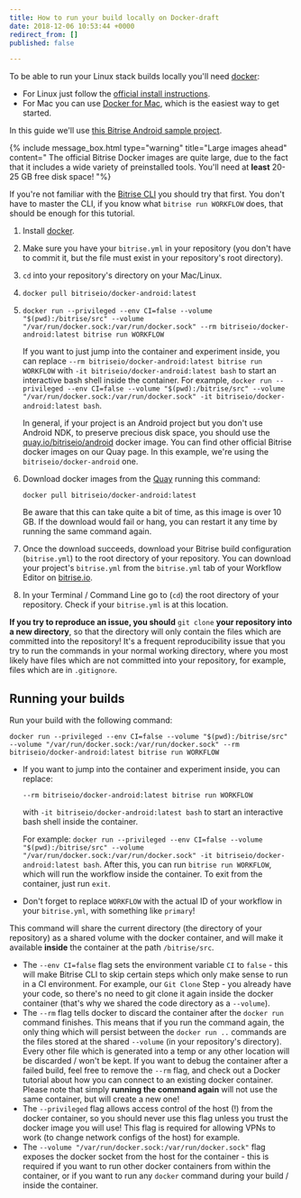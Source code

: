 ```yaml
---
title: How to run your build locally on Docker-draft
date: 2018-12-06 10:53:44 +0000
redirect_from: []
published: false

---
```

To be able to run your Linux stack builds locally you'll need [docker](https://www.docker.com/):

* For Linux just follow the [official install instructions](https://docs.docker.com/engine/installation/linux/).
* For Mac you can use [Docker for Mac](https://www.docker.com/products/docker#/mac), which is the easiest way to get started.

In this guide we'll use [this Bitrise Android sample project](https://github.com/bitrise-samples/sample-apps-android-sdk22).

{% include message_box.html type="warning" title="Large images ahead" content=" The official Bitrise Docker images are quite large, due to the fact that it includes a wide variety of preinstalled tools. You'll need at **least** 20-25 GB free disk space! "%}

If you're not familiar with the [Bitrise CLI](https://www.bitrise.io/cli) you should try that first. You don't have to master the CLI, if you know what `bitrise run WORKFLOW` does, that should be enough for this tutorial.

1. Install [docker](https://www.docker.com/).
2. Make sure you have your `bitrise.yml` in your repository (you don't have to commit it, but the file must exist in your repository's root directory).
3. `cd` into your repository's directory on your Mac/Linux.
4. `docker pull bitriseio/docker-android:latest`
5. `docker run --privileged --env CI=false --volume "$(pwd):/bitrise/src" --volume "/var/run/docker.sock:/var/run/docker.sock" --rm bitriseio/docker-android:latest bitrise run WORKFLOW`

   If you want to just jump into the container and experiment inside, you can replace `--rm bitriseio/docker-android:latest bitrise run WORKFLOW` with `-it bitriseio/docker-android:latest bash` to start an interactive bash shell inside the container. For example, `docker run --privileged --env CI=false --volume "$(pwd):/bitrise/src" --volume "/var/run/docker.sock:/var/run/docker.sock" -it bitriseio/docker-android:latest bash`.

	In general, if your project is an Android project but you don't use Android NDK, to preserve precious disk space, you should use the [quay.io/bitriseio/android](https://quay.io/repository/bitriseio/android) docker image. You can find other official Bitrise docker images on our Quay page. In this example, we're using the `bitriseio/docker-android` one.

2. Download docker images from the [Quay](https://quay.io/organization/bitriseio) running this command:

   `docker pull bitriseio/docker-android:latest`

   Be aware that this can take quite a bit of time, as this image is over 10 GB. If the 			download would fail or hang, you can restart it any time by running the same command again.
3. Once the download succeeds, download your Bitrise build configuration (`bitrise.yml`) to the root directory of your repository. You can download your project's `bitrise.yml` from the `bitrise.yml` tab of your Workflow Editor on [bitrise.io](https://www.bitrise.io). 
4. In your Terminal / Command Line go to (`cd`) the root directory of your repository. Check if your `bitrise.yml` is at this location.

**If you try to reproduce an issue, you should** `git clone` **your repository into a new directory**, so that the directory will only contain the files which are committed into the repository! It's a frequent reproducibility issue that you try to run the commands in your normal working directory, where you most likely have files which are not committed into your repository, for example, files which are in `.gitignore`.

## Running your builds

Run your build with the following command:

    docker run --privileged --env CI=false --volume "$(pwd):/bitrise/src" --volume "/var/run/docker.sock:/var/run/docker.sock" --rm bitriseio/docker-android:latest bitrise run WORKFLOW

* If you want to jump into the container and experiment inside, you can replace:

  `--rm bitriseio/docker-android:latest bitrise run WORKFLOW`

  with `-it bitriseio/docker-android:latest bash` to start an interactive bash shell inside the container.

  For example: `docker run --privileged --env CI=false --volume "$(pwd):/bitrise/src" --volume "/var/run/docker.sock:/var/run/docker.sock" -it bitriseio/docker-android:latest bash`. After this, you can run `bitrise run WORKFLOW`, which will run the workflow inside the container. To exit from the container, just run `exit`.
* Don't forget to replace `WORKFLOW` with the actual ID of your workflow in your `bitrise.yml`, with something like `primary`!

This command will share the current directory (the directory of your repository) as a shared volume with the docker container, and will make it available **inside** the container at the path `/bitrise/src`.

* The `--env CI=false` flag sets the environment variable `CI` to `false` - this will make Bitrise CLI to skip certain steps which only make sense to run in a CI environment. For example, our `Git Clone` Step - you already have your code, so there's no need to git clone it again inside the docker container (that's why we shared the code directory as a `--volume`).
* The `--rm` flag tells docker to discard the container after the `docker run` command finishes. This means that if you run the command again, the only thing which will persist between the `docker run ..` commands are the files stored at the shared `--volume` (in your repository's directory). Every other file which is generated into a temp or any other location will be discarded / won't be kept. If you want to debug the container after a failed build, feel free to remove the `--rm` flag, and check out a Docker tutorial about how you can connect to an existing docker container. Please note that simply **running the command again** will not use the same container, but will create a new one!
* The `--privileged` flag allows access control of the host (!) from the docker container, so you should never use this flag unless you trust the docker image you will use! This flag is required for allowing VPNs to work (to change network configs of the host) for example.
* The `--volume "/var/run/docker.sock:/var/run/docker.sock"` flag exposes the docker socket from the host for the container - this is required if you want to run other docker containers from within the container, or if you want to run any `docker` command during your build / inside the container.